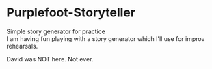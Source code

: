 # Purplefoot-Storyteller
Simple story generator for practice <br />
I am having fun playing with a story generator which I'll use for improv rehearsals.

David was NOT here. Not ever.
